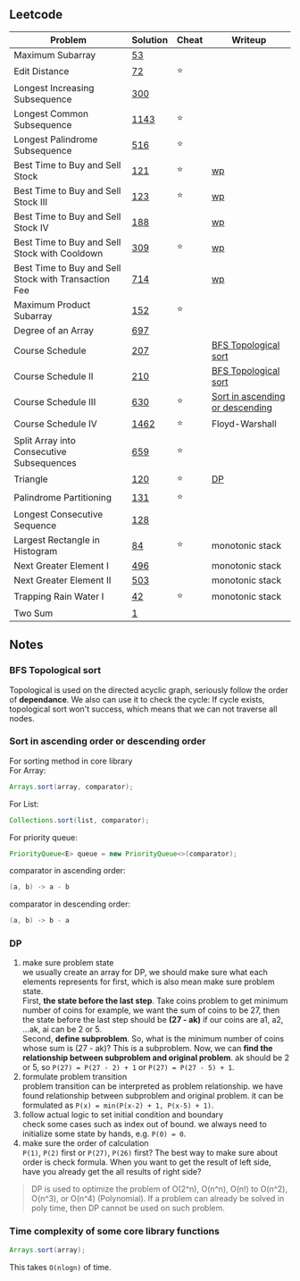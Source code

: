 ## Leetcode
| Problem        | Solution           | Cheat  | Writeup  |
| ------------- |-------------|-----|-----|
| Maximum Subarray   | [53](./leetcode53-1.java)      ||   |
| Edit Distance    | [72](./leetcode72-1.java)      |:star:|   |
| Longest Increasing Subsequence  | [300](./leetcode300-1.java)      |  |   |
| Longest Common Subsequence  | [1143](./leetcode1143-1.java)      |:star:|   |
| Longest Palindrome Subsequence    | [516](./leetcode516-1.java)      |:star:|   |
| Best Time to Buy and Sell Stock    | [121](./leetcode121-1.java)      |:star:| [wp](https://blog.1pwnch.com/posts/stock-problem-on-leetcode/#121-best-time-to-buy-and-sell-stock)  |
| Best Time to Buy and Sell Stock III   | [123](./leetcode123.java)      |:star:| [wp](https://blog.1pwnch.com/posts/stock-problem-on-leetcode/#123-best-time-to-buy-and-sell-stock-iii)  |
| Best Time to Buy and Sell Stock IV   | [188](./leetcode188.java)      || [wp](https://blog.1pwnch.com/posts/stock-problem-on-leetcode/#188-best-time-to-buy-and-sell-stock-iv)  |
| Best Time to Buy and Sell Stock with Cooldown   | [309](./leetcode309.java)      |:star:| [wp](https://blog.1pwnch.com/posts/stock-problem-on-leetcode/#309-best-time-to-buy-and-sell-stock-with-cooldown)  |
| Best Time to Buy and Sell Stock with Transaction Fee   | [714](./leetcode714.java)      || [wp](https://blog.1pwnch.com/posts/stock-problem-on-leetcode/#714-best-time-to-buy-and-sell-stock-with-transaction-fee)  |
| Maximum Product Subarray    | [152](./leetcode152-1.java)      |:star:|   |
| Degree of an Array    | [697](./leetcode697.java)      ||   |
| Course Schedule    | [207](./leetcode207.java)      || [BFS Topological sort](#bfs-topological-sort)  |
| Course Schedule II   | [210](./leetcode210.java)      || [BFS Topological sort](#bfs-topological-sort)  |
| Course Schedule III   | [630](./leetcode630.java)      |:star:| [Sort in ascending or descending](#sort-in-ascending-order-or-descending-order) |
| Course Schedule IV   | [1462](./leetcode1462.java)      |:star:| Floyd-Warshall |
| Split Array into Consecutive Subsequences   | [659](./leetcode659.java)      |:star:|   |
| Triangle   | [120](./leetcode120.java)      |:star:| [DP](#dp)  |
| Palindrome Partitioning   | [131](./leetcode131.java)      |:star:|  |
| Longest Consecutive Sequence   | [128](./leetcode128.java)      ||  |
| Largest Rectangle in Histogram   | [84](./leetcode84.java)      |:star:| monotonic stack |
| Next Greater Element I   | [496](./leetcode496.java)      || monotonic stack |
| Next Greater Element II   | [503](./leetcode503.java)      || monotonic stack |
| Trapping Rain Water I   | [42](./leetcode42.java)      |:star:| monotonic stack |
| Two Sum   | [1](./leetcode1.java)      || |


## Notes
### BFS Topological sort
Topological is used on the directed acyclic graph, seriously follow the order of **dependance**. We also can use it to check the cycle: If cycle exists, topological sort won't success, which means that we can not traverse all nodes.

### Sort in ascending order or descending order
For sorting method in core library  
For Array:  
```java
Arrays.sort(array, comparator);
```  
For List:  
```java
Collections.sort(list, comparator);
```  
For priority queue:  
```java
PriorityQueue<E> queue = new PriorityQueue<>(comparator);
```  
comparator in ascending order:  
```java
(a, b) -> a - b
```  
comparator in descending order:  
```java
(a, b) -> b - a
```

### DP
1. make sure problem state  
we usually create an array for DP, we should make sure what each elements represents for first, which is also mean make sure problem state.  
First, **the state before the last step**. Take coins problem to get minimum number of coins for example, we want the sum of coins to be 27, then the state before the last step should be **(27 - ak)** if our coins are a1, a2, ...ak, ai can be 2 or 5.  
Second, **define subproblem**. So, what is the minimum number of coins whose sum is (27 - ak)? This is a subproblem. Now, we can **find the relationship between subproblem and original problem**. ak should be 2 or 5, so `P(27) = P(27 - 2) + 1` or `P(27) = P(27 - 5) + 1`.  
2. formulate problem transition  
problem transition can be interpreted as problem relationship. we have found relationship between subproblem and original problem. it can be formulated as `P(x) = min(P(x-2) + 1, P(x-5) + 1)`.  
3. follow actual logic to set initial condition and boundary  
check some cases such as index out of bound. we always need to initialize some state by hands, e.g. `P(0) = 0`.  
4. make sure the order of calculation  
`P(1)`, `P(2)` first or `P(27)`, `P(26)` first? The best way to make sure about order is check formula. When you want to get the result of left side, have you already get the all results of right side?  

> DP is used to optimize the problem of O(2^n), O(n^n), O(n!) to O(n^2), O(n^3), or O(n^4) (Polynomial). If a problem can already be solved in poly time, then DP cannot be used on such problem.

### Time complexity of some core library functions
```java
Arrays.sort(array);
```
This takes `O(nlogn)` of time.